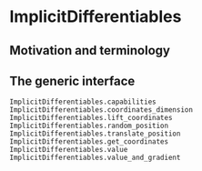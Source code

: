 # ImplicitDifferentiables

## Motivation and terminology

## The generic interface

```@docs
ImplicitDifferentiables.capabilities
ImplicitDifferentiables.coordinates_dimension
ImplicitDifferentiables.lift_coordinates
ImplicitDifferentiables.random_position
ImplicitDifferentiables.translate_position
ImplicitDifferentiables.get_coordinates
ImplicitDifferentiables.value
ImplicitDifferentiables.value_and_gradient
```

